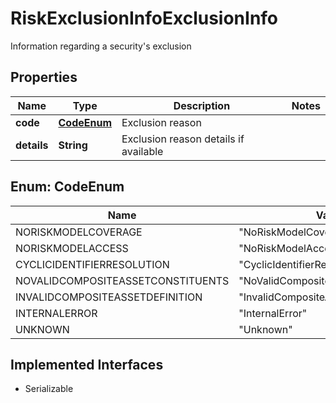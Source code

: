 

# RiskExclusionInfoExclusionInfo

Information regarding a security's exclusion

## Properties

Name | Type | Description | Notes
------------ | ------------- | ------------- | -------------
**code** | [**CodeEnum**](#CodeEnum) | Exclusion reason | 
**details** | **String** | Exclusion reason details if available | 



## Enum: CodeEnum

Name | Value
---- | -----
NORISKMODELCOVERAGE | &quot;NoRiskModelCoverage&quot;
NORISKMODELACCESS | &quot;NoRiskModelAccess&quot;
CYCLICIDENTIFIERRESOLUTION | &quot;CyclicIdentifierResolution&quot;
NOVALIDCOMPOSITEASSETCONSTITUENTS | &quot;NoValidCompositeAssetConstituents&quot;
INVALIDCOMPOSITEASSETDEFINITION | &quot;InvalidCompositeAssetDefinition&quot;
INTERNALERROR | &quot;InternalError&quot;
UNKNOWN | &quot;Unknown&quot;


## Implemented Interfaces

* Serializable


